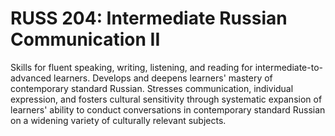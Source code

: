 # RUSS 204: Intermediate Russian Communication II

Skills for fluent speaking, writing, listening, and reading for intermediate-to-advanced learners. Develops and deepens learners' mastery of contemporary standard Russian. Stresses communication, individual expression, and fosters cultural sensitivity through systematic expansion of learners' ability to conduct conversations in contemporary standard Russian on a widening variety of culturally relevant subjects.
